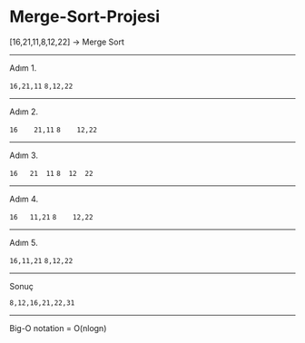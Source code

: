 # Merge-Sort-Projesi

[16,21,11,8,12,22] -> Merge Sort

************************************************
Adım 1. 

`16,21,11`                `8,12,22`
************************************************
Adım 2. 

`16    21,11`               `8    12,22`
************************************************
Adım 3. 

`16   21  11`              `8  12  22` 
************************************************
Adım 4. 

`16   11,21`               `8    12,22`
************************************************
Adım 5. 

`16,11,21`                   `8,12,22`
************************************************
Sonuç      

`8,12,16,21,22,31`
************************************************
Big-O notation = O(nlogn)      
